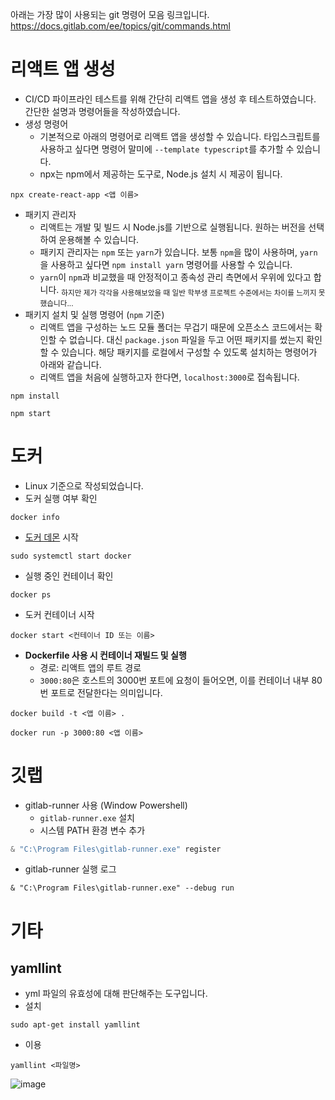 아래는 가장 많이 사용되는 git 명령어 모음 링크입니다.
https://docs.gitlab.com/ee/topics/git/commands.html

# 리액트 앱 생성
- CI/CD 파이프라인 테스트를 위해 간단히 리액트 앱을 생성 후 테스트하였습니다. 간단한 설명과 명령어들을 작성하였습니다.
- 생성 명령어
  - 기본적으로 아래의 명령어로 리액트 앱을 생성할 수 있습니다. 타입스크립트를 사용하고 싶다면 명령어 말미에 `--template typescript`를 추가할 수 있습니다.
  - npx는 npm에서 제공하는 도구로, Node.js 설치 시 제공이 됩니다.
```wsl
npx create-react-app <앱 이름>
```
- 패키지 관리자
  - 리액트는 개발 및 빌드 시 Node.js를 기반으로 실행됩니다. 원하는 버전을 선택하여 운용해볼 수 있습니다.
  - 패키지 관리자는 `npm` 또는 `yarn`가 있습니다. 보통 `npm`을 많이 사용하며, `yarn`을 사용하고 싶다면 `npm install yarn` 명령어를 사용할 수 있습니다.
  - `yarn`이 `npm`과 비교했을 때 안정적이고 종속성 관리 측면에서 우위에 있다고 합니다. <sub>하지만 제가 각각을 사용해보았을 때 일반 학부생 프로젝트 수준에서는 차이를 느끼지 못했습니다...</sub>
- 패키지 설치 및 실행 명령어 (`npm` 기준)
  - 리액트 앱을 구성하는 노드 모듈 폴더는 무겁기 때문에 오픈소스 코드에서는 확인할 수 없습니다. 대신 `package.json` 파일을 두고 어떤 패키지를 썼는지 확인할 수 있습니다. 해당 패키지를 로컬에서 구성할 수 있도록 설치하는 명령어가 아래와 같습니다.
  - 리액트 앱을 처음에 실행하고자 한다면, `localhost:3000`로 접속됩니다.
```
npm install
```
```
npm start
```

# 도커
- Linux 기준으로 작성되었습니다.
- 도커 실행 여부 확인
```
docker info
```
- [도커 데몬](https://www.geeksforgeeks.org/what-is-docker-daemon/) 시작
```
sudo systemctl start docker
```
- 실행 중인 컨테이너 확인
```
docker ps
```
- 도커 컨테이너 시작
```
docker start <컨테이너 ID 또는 이름>
```
- **Dockerfile 사용 시 컨테이너 재빌드 및 실행**
  - 경로: 리액트 앱의 루트 경로
  - `3000:80`은 호스트의 3000번 포트에 요청이 들어오면, 이를 컨테이너 내부 80번 포트로 전달한다는 의미입니다.
```
docker build -t <앱 이름> .
```
```
docker run -p 3000:80 <앱 이름>
```

# 깃랩
- gitlab-runner 사용 (Window Powershell)
  - `gitlab-runner.exe` 설치
  - 시스템 PATH 환경 변수 추가
```powershell
& "C:\Program Files\gitlab-runner.exe" register
```
- gitlab-runner 실행 로그
```
& "C:\Program Files\gitlab-runner.exe" --debug run
```

# 기타 
## yamllint
- yml 파일의 유효성에 대해 판단해주는 도구입니다.
- 설치
```
sudo apt-get install yamllint
```
- 이용
```
yamllint <파일명>
```
![image](https://github.com/user-attachments/assets/ff471317-9df9-4e6f-aaff-967205e8a1d4)
